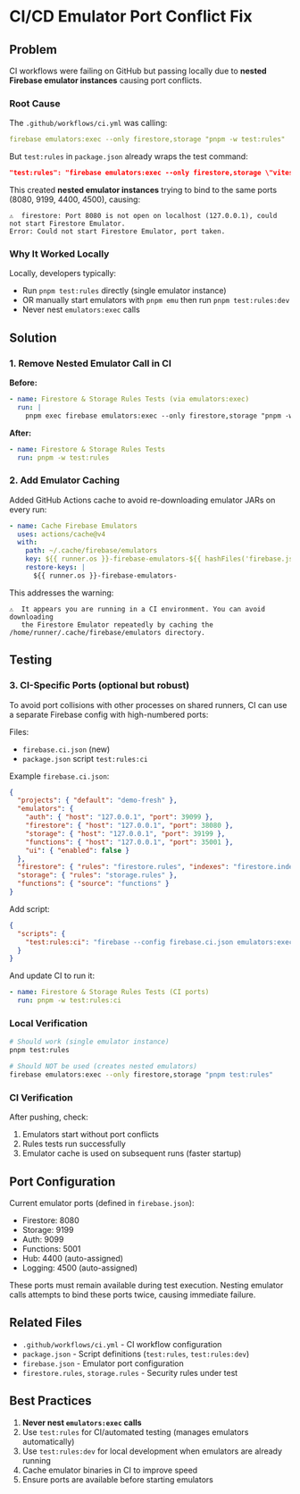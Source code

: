 # CI/CD Emulator Port Conflict Fix

## Problem

CI workflows were failing on GitHub but passing locally due to **nested Firebase emulator instances** causing port conflicts.

### Root Cause

The `.github/workflows/ci.yml` was calling:

```yaml
firebase emulators:exec --only firestore,storage "pnpm -w test:rules"
```

But `test:rules` in `package.json` already wraps the test command:

```json
"test:rules": "firebase emulators:exec --only firestore,storage \"vitest run --globals --dir tests/rules --reporter=dot\""
```

This created **nested emulator instances** trying to bind to the same ports (8080, 9199, 4400, 4500), causing:

```
⚠  firestore: Port 8080 is not open on localhost (127.0.0.1), could not start Firestore Emulator.
Error: Could not start Firestore Emulator, port taken.
```

### Why It Worked Locally

Locally, developers typically:

- Run `pnpm test:rules` directly (single emulator instance)
- OR manually start emulators with `pnpm emu` then run `pnpm test:rules:dev`
- Never nest `emulators:exec` calls

## Solution

### 1. Remove Nested Emulator Call in CI

**Before:**

```yaml
- name: Firestore & Storage Rules Tests (via emulators:exec)
  run: |
    pnpm exec firebase emulators:exec --only firestore,storage "pnpm -w test:rules"
```

**After:**

```yaml
- name: Firestore & Storage Rules Tests
  run: pnpm -w test:rules
```

### 2. Add Emulator Caching

Added GitHub Actions cache to avoid re-downloading emulator JARs on every run:

```yaml
- name: Cache Firebase Emulators
  uses: actions/cache@v4
  with:
    path: ~/.cache/firebase/emulators
    key: ${{ runner.os }}-firebase-emulators-${{ hashFiles('firebase.json') }}
    restore-keys: |
      ${{ runner.os }}-firebase-emulators-
```

This addresses the warning:

```
⚠  It appears you are running in a CI environment. You can avoid downloading
   the Firestore Emulator repeatedly by caching the /home/runner/.cache/firebase/emulators directory.
```

## Testing

### 3. CI-Specific Ports (optional but robust)

To avoid port collisions with other processes on shared runners, CI can use a separate Firebase config with high-numbered ports:

Files:

- `firebase.ci.json` (new)
- `package.json` script `test:rules:ci`

Example `firebase.ci.json`:

```json
{
  "projects": { "default": "demo-fresh" },
  "emulators": {
    "auth": { "host": "127.0.0.1", "port": 39099 },
    "firestore": { "host": "127.0.0.1", "port": 38080 },
    "storage": { "host": "127.0.0.1", "port": 39199 },
    "functions": { "host": "127.0.0.1", "port": 35001 },
    "ui": { "enabled": false }
  },
  "firestore": { "rules": "firestore.rules", "indexes": "firestore.indexes.json" },
  "storage": { "rules": "storage.rules" },
  "functions": { "source": "functions" }
}
```

Add script:

```json
{
  "scripts": {
    "test:rules:ci": "firebase --config firebase.ci.json emulators:exec --only firestore,storage \"vitest run --globals --dir tests/rules --reporter=dot\""
  }
}
```

And update CI to run it:

```yaml
- name: Firestore & Storage Rules Tests (CI ports)
  run: pnpm -w test:rules:ci
```

### Local Verification

```bash
# Should work (single emulator instance)
pnpm test:rules

# Should NOT be used (creates nested emulators)
firebase emulators:exec --only firestore,storage "pnpm test:rules"
```

### CI Verification

After pushing, check:

1. Emulators start without port conflicts
2. Rules tests run successfully
3. Emulator cache is used on subsequent runs (faster startup)

## Port Configuration

Current emulator ports (defined in `firebase.json`):

- Firestore: 8080
- Storage: 9199
- Auth: 9099
- Functions: 5001
- Hub: 4400 (auto-assigned)
- Logging: 4500 (auto-assigned)

These ports must remain available during test execution. Nesting emulator calls attempts to bind these ports twice, causing immediate failure.

## Related Files

- `.github/workflows/ci.yml` - CI workflow configuration
- `package.json` - Script definitions (`test:rules`, `test:rules:dev`)
- `firebase.json` - Emulator port configuration
- `firestore.rules`, `storage.rules` - Security rules under test

## Best Practices

1. **Never nest `emulators:exec` calls**
2. Use `test:rules` for CI/automated testing (manages emulators automatically)
3. Use `test:rules:dev` for local development when emulators are already running
4. Cache emulator binaries in CI to improve speed
5. Ensure ports are available before starting emulators
